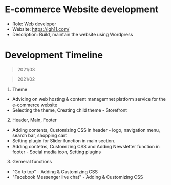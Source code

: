 # E-commerce Website development

- Role: Web developer <br>
- Website: https://lgh11.com/ <br>
- Description: Build, maintain the website using Wordpress

# Development Timeline

> 2021/03

> 2021/02
1. Theme
* Advicing on web hosting & content managemnet platform service for the e-commerce website <br>
* Selecting the theme, Creating child theme - Storefront <br>
2. Header, Main, Footer
* Adding contents, Customizing CSS in header - logo, navigation menu, search bar, shopping cart <br>
* Setting plugin for Slider function in main section.
* Adding contetns, Customizing CSS and Adding Newsletter function in footer - Social media icon, Setting plugins
3. Gerneral functions
* "Go to top" - Adding & Customizing CSS
* "Facebook Messenger live chat" - Adding & Customizing CSS

